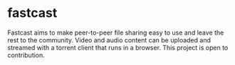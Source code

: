 fastcast
========

Fastcast aims to make peer-to-peer file sharing easy to use and leave the rest to the community. Video and audio content can be uploaded and streamed with a torrent client that runs in a browser. This project is open to contribution.
